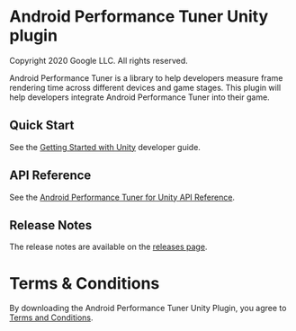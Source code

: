 # Android Performance Tuner Unity plugin
Copyright 2020 Google LLC. All rights reserved.

Android Performance Tuner is a library to help developers measure frame rendering time across different devices and game stages. This plugin will help developers integrate Android Performance Tuner into their game.

## Quick Start

See the [Getting Started with Unity](//developers.google.com/games/sdk/performance-tuner/unity) developer guide.

## API Reference

See the [Android Performance Tuner for Unity API Reference](//developers.google.com/games/sdk/reference/performance-tuner/unity).

## Release Notes

The release notes are available on the [releases page](https://github.com/android/tuningfork/releases).

# Terms & Conditions
By downloading the Android Performance Tuner Unity Plugin, you agree to [Terms and Conditions](https://developer.android.com/studio/terms).
